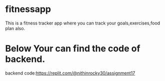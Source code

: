 # fitnessapp
This is a fitness tracker app where you can track your goals,exercises,food plan also.

# Below Your can find the code of backend.
backend code:https://replit.com/@nithinrocky30/assignment17
